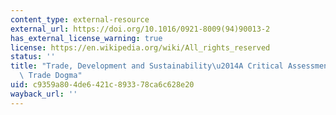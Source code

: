 ```yaml
---
content_type: external-resource
external_url: https://doi.org/10.1016/0921-8009(94)90013-2
has_external_license_warning: true
license: https://en.wikipedia.org/wiki/All_rights_reserved
status: ''
title: "Trade, Development and Sustainability\u2014A Critical Assessment of the 'Free\
  \ Trade Dogma"
uid: c9359a80-4de6-421c-8933-78ca6c628e20
wayback_url: ''
---
```

